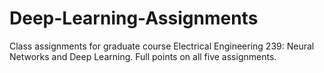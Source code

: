 # Deep-Learning-Assignments

Class assignments for graduate course Electrical Engineering 239: Neural Networks and Deep Learning. Full points on all five assignments.
